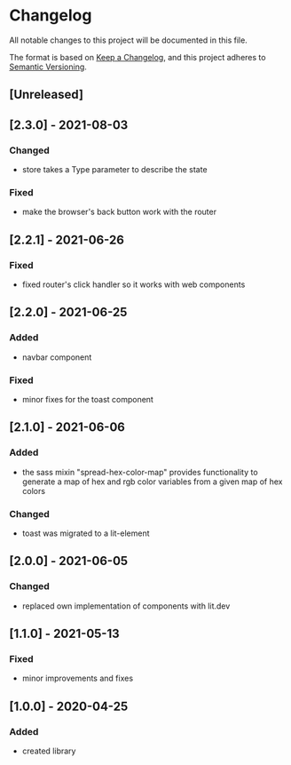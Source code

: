# Changelog
All notable changes to this project will be documented in this file.

The format is based on [Keep a Changelog](https://keepachangelog.com/en/1.0.0/),
and this project adheres to [Semantic Versioning](https://semver.org/spec/v2.0.0.html).

## [Unreleased]

## [2.3.0] - 2021-08-03
### Changed
* store takes a Type parameter to describe the state
### Fixed
* make the browser's back button work with the router
## [2.2.1] - 2021-06-26
### Fixed
* fixed router's click handler so it works with web components

## [2.2.0] - 2021-06-25
### Added
* navbar component
### Fixed
* minor fixes for the toast component

## [2.1.0] - 2021-06-06
### Added
* the sass mixin "spread-hex-color-map" provides functionality to generate a map of hex and rgb color variables from a given map of hex colors
### Changed
* toast was migrated to a lit-element

## [2.0.0] - 2021-06-05
### Changed
* replaced own implementation of components with lit.dev

## [1.1.0] - 2021-05-13
### Fixed
* minor improvements and fixes

## [1.0.0] - 2020-04-25
### Added
* created library